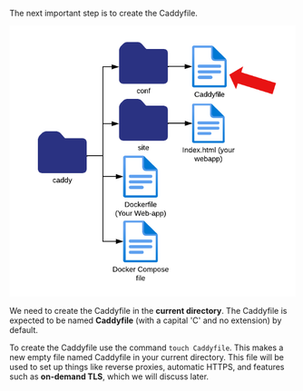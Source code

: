 The next important step is to create the Caddyfile.

![step2-3](./assets/step2-3.png)

We need to create the Caddyfile in the **current directory**. The Caddyfile is expected to be named **Caddyfile** (with a capital 'C' and no extension) by default. 

To create the Caddyfile use the command `touch Caddyfile`. This makes a new empty file named Caddyfile in your current directory. This file will be used to set up things like reverse proxies, automatic HTTPS, and features such as **on-demand TLS**, which we will discuss later.